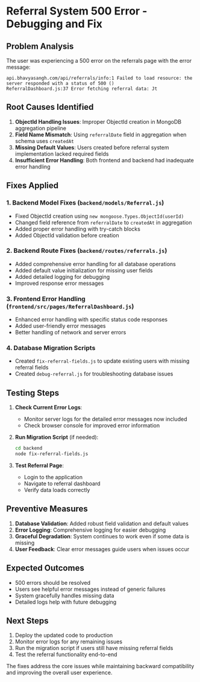 # Referral System 500 Error - Debugging and Fix

## Problem Analysis

The user was experiencing a 500 error on the referrals page with the error message:
```
api.bhavyasangh.com/api/referrals/info:1 Failed to load resource: the server responded with a status of 500 ()
ReferralDashboard.js:37 Error fetching referral data: Jt
```

## Root Causes Identified

1. **ObjectId Handling Issues**: Improper ObjectId creation in MongoDB aggregation pipeline
2. **Field Name Mismatch**: Using `referralDate` field in aggregation when schema uses `createdAt`
3. **Missing Default Values**: Users created before referral system implementation lacked required fields
4. **Insufficient Error Handling**: Both frontend and backend had inadequate error handling

## Fixes Applied

### 1. Backend Model Fixes (`backend/models/Referral.js`)
- Fixed ObjectId creation using `new mongoose.Types.ObjectId(userId)`
- Changed field reference from `referralDate` to `createdAt` in aggregation
- Added proper error handling with try-catch blocks
- Added ObjectId validation before creation

### 2. Backend Route Fixes (`backend/routes/referrals.js`)
- Added comprehensive error handling for all database operations
- Added default value initialization for missing user fields
- Added detailed logging for debugging
- Improved response error messages

### 3. Frontend Error Handling (`frontend/src/pages/ReferralDashboard.js`)
- Enhanced error handling with specific status code responses
- Added user-friendly error messages
- Better handling of network and server errors

### 4. Database Migration Scripts
- Created `fix-referral-fields.js` to update existing users with missing referral fields
- Created `debug-referral.js` for troubleshooting database issues

## Testing Steps

1. **Check Current Error Logs**:
   - Monitor server logs for the detailed error messages now included
   - Check browser console for improved error information

2. **Run Migration Script** (if needed):
   ```bash
   cd backend
   node fix-referral-fields.js
   ```

3. **Test Referral Page**:
   - Login to the application
   - Navigate to referral dashboard
   - Verify data loads correctly

## Preventive Measures

1. **Database Validation**: Added robust field validation and default values
2. **Error Logging**: Comprehensive logging for easier debugging
3. **Graceful Degradation**: System continues to work even if some data is missing
4. **User Feedback**: Clear error messages guide users when issues occur

## Expected Outcomes

- 500 errors should be resolved
- Users see helpful error messages instead of generic failures
- System gracefully handles missing data
- Detailed logs help with future debugging

## Next Steps

1. Deploy the updated code to production
2. Monitor error logs for any remaining issues
3. Run the migration script if users still have missing referral fields
4. Test the referral functionality end-to-end

The fixes address the core issues while maintaining backward compatibility and improving the overall user experience.
